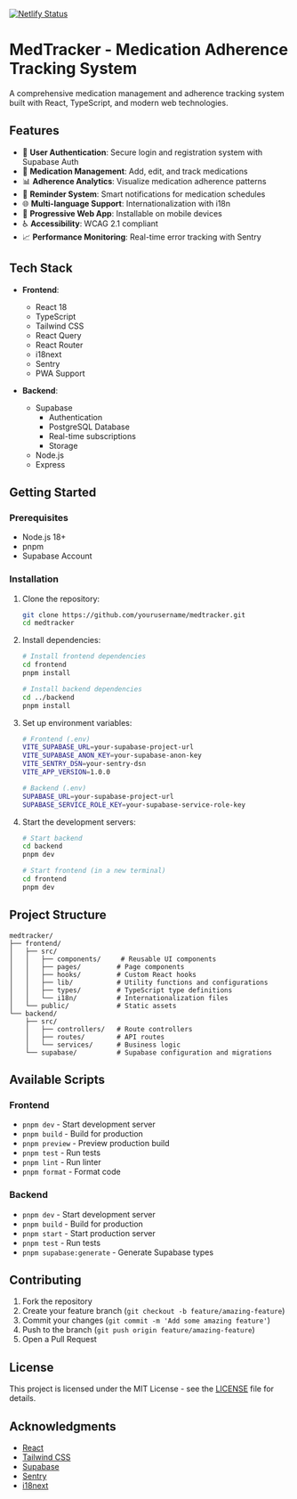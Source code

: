 [![Netlify Status](https://api.netlify.com/api/v1/badges/2620bd12-4eb5-451d-ac75-6b9553ee72fc/deploy-status)](https://app.netlify.com/projects/medcare-hackaton/deploys)

# MedTracker - Medication Adherence Tracking System

A comprehensive medication management and adherence tracking system built with React, TypeScript, and modern web technologies.

## Features

- 📱 **User Authentication**: Secure login and registration system with Supabase Auth
- 💊 **Medication Management**: Add, edit, and track medications
- 📊 **Adherence Analytics**: Visualize medication adherence patterns
- 🔔 **Reminder System**: Smart notifications for medication schedules
- 🌐 **Multi-language Support**: Internationalization with i18n
- 📱 **Progressive Web App**: Installable on mobile devices
- ♿ **Accessibility**: WCAG 2.1 compliant
- 📈 **Performance Monitoring**: Real-time error tracking with Sentry

## Tech Stack

- **Frontend**:

  - React 18
  - TypeScript
  - Tailwind CSS
  - React Query
  - React Router
  - i18next
  - Sentry
  - PWA Support

- **Backend**:
  - Supabase
    - Authentication
    - PostgreSQL Database
    - Real-time subscriptions
    - Storage
  - Node.js
  - Express

## Getting Started

### Prerequisites

- Node.js 18+
- pnpm
- Supabase Account

### Installation

1. Clone the repository:

   ```bash
   git clone https://github.com/yourusername/medtracker.git
   cd medtracker
   ```

2. Install dependencies:

   ```bash
   # Install frontend dependencies
   cd frontend
   pnpm install

   # Install backend dependencies
   cd ../backend
   pnpm install
   ```

3. Set up environment variables:

   ```bash
   # Frontend (.env)
   VITE_SUPABASE_URL=your-supabase-project-url
   VITE_SUPABASE_ANON_KEY=your-supabase-anon-key
   VITE_SENTRY_DSN=your-sentry-dsn
   VITE_APP_VERSION=1.0.0

   # Backend (.env)
   SUPABASE_URL=your-supabase-project-url
   SUPABASE_SERVICE_ROLE_KEY=your-supabase-service-role-key
   ```

4. Start the development servers:

   ```bash
   # Start backend
   cd backend
   pnpm dev

   # Start frontend (in a new terminal)
   cd frontend
   pnpm dev
   ```

## Project Structure

```
medtracker/
├── frontend/
│   ├── src/
│   │   ├── components/     # Reusable UI components
│   │   ├── pages/         # Page components
│   │   ├── hooks/         # Custom React hooks
│   │   ├── lib/           # Utility functions and configurations
│   │   ├── types/         # TypeScript type definitions
│   │   └── i18n/          # Internationalization files
│   └── public/            # Static assets
└── backend/
    ├── src/
    │   ├── controllers/   # Route controllers
    │   ├── routes/        # API routes
    │   └── services/      # Business logic
    └── supabase/          # Supabase configuration and migrations
```

## Available Scripts

### Frontend

- `pnpm dev` - Start development server
- `pnpm build` - Build for production
- `pnpm preview` - Preview production build
- `pnpm test` - Run tests
- `pnpm lint` - Run linter
- `pnpm format` - Format code

### Backend

- `pnpm dev` - Start development server
- `pnpm build` - Build for production
- `pnpm start` - Start production server
- `pnpm test` - Run tests
- `pnpm supabase:generate` - Generate Supabase types

## Contributing

1. Fork the repository
2. Create your feature branch (`git checkout -b feature/amazing-feature`)
3. Commit your changes (`git commit -m 'Add some amazing feature'`)
4. Push to the branch (`git push origin feature/amazing-feature`)
5. Open a Pull Request

## License

This project is licensed under the MIT License - see the [LICENSE](LICENSE) file for details.

## Acknowledgments

- [React](https://reactjs.org/)
- [Tailwind CSS](https://tailwindcss.com/)
- [Supabase](https://supabase.com/)
- [Sentry](https://sentry.io/)
- [i18next](https://www.i18next.com/)
